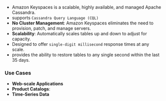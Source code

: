- Amazon Keyspaces is a scalable, highly available, and managed Apache Cassandra.
- supports `Cassandra Query Language (CQL)`
- **No Cluster Management**: Amazon Keyspaces eliminates the need to provision, patch, and manage servers.
- **Scalability**: Automatically scales tables up and down to adjust for capacity.
- Designed to offer `single-digit millisecond` response times at any scale. 
- provides the ability to restore tables to any single second within the last 35 days.

### Use Cases
- **Web-scale Applications**
- **Product Catalogs**:
- **Time-Series Data**
